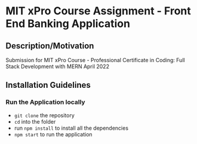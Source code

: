 # MIT xPro Course Assignment - Front End Banking Application
## Description/Motivation
Submission for MIT xPro Course - Professional Certificate in Coding: Full Stack Development with MERN April 2022 
## Installation Guidelines
### Run the Application locally
- `git clone` the repository
- `cd` into the folder
- run `npm install` to install all the dependencies
- `npm start` to run the application
